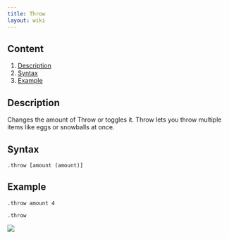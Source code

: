 ```yaml
---
title: Throw
layout: wiki
---
```

## Content
  1. [Description](#description)
  2. [Syntax](#syntax)
  3. [Example](#example)
  
## Description
Changes the amount of Throw or toggles it. Throw lets you throw multiple items like eggs or snowballs at once.

## Syntax
`.throw [amount (amount)]`

## Example
`.throw amount 4`

`.throw`

![](http://puu.sh/hKsi9/6753d7e707.png)

